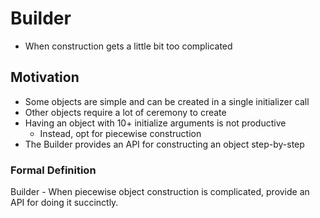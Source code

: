 # Builder
- When construction gets a little bit too complicated

## Motivation
- Some objects are simple and can be created in a single initializer call
- Other objects require a lot of ceremony to create
- Having an object with 10+ initialize arguments is not productive
    - Instead, opt for piecewise construction
- The Builder provides an API for constructing an object step-by-step

### Formal Definition
Builder - When piecewise object construction is complicated, provide an API for doing it succinctly.